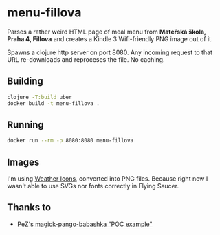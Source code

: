 # menu-fillova

Parses a rather weird HTML page of meal menu from **Mateřská škola, Praha 4, Fillova** and creates a Kindle 3 Wifi-friendly PNG image out of it.

Spawns a clojure http server on port 8080. Any incoming request to that URL re-downloads and reproceses the file. No caching.

## Building

```bash
clojure -T:build uber
docker build -t menu-fillova .  
```

## Running

```bash
docker run --rm -p 8080:8080 menu-fillova
```

## Images

I'm using [Weather Icons](https://erikflowers.github.io/weather-icons), converted into PNG files. Because right now I wasn't able to use SVGs nor fonts correctly in Flying Saucer.

## Thanks to

- [PeZ's magick-pango-babashka "POC example"](https://github.com/PEZ/magick-pango-babashka)

